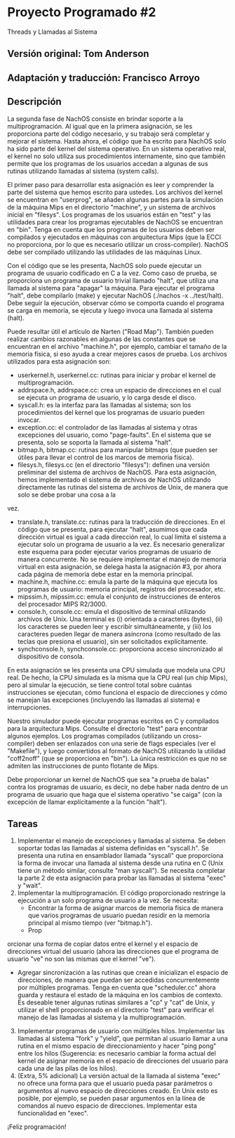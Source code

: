 # Proyecto Programado #2
Threads y Llamadas al Sistema

## Versión original: Tom Anderson
## Adaptación y traducción: Francisco Arroyo

## Descripción
La segunda fase de NachOS consiste en brindar soporte a la multiprogramación. Al igual que en la primera asignación, se les proporciona parte del código necesario, y su trabajo será completar y mejorar el sistema. Hasta ahora, el código que ha escrito para NachOS solo ha sido parte del kernel del sistema operativo. En un sistema operativo real, el kernel no solo utiliza sus procedimientos internamente, sino que también permite que los programas de los usuarios accedan a algunas de sus rutinas utilizando llamadas al sistema (system calls).

El primer paso para desarrollar esta asignación es leer y comprender la parte del sistema que hemos escrito para ustedes. Los archivos del kernel se encuentran en "userprog", se añaden algunas partes para la simulación de la máquina Mips en el directorio "machine", y un sistema de archivos inicial en "filesys". Los programas de los usuarios están en "test" y las utilidades para crear los programas ejecutables de NachOS se encuentran en "bin". Tenga en cuenta que los programas de los usuarios deben ser compilados y ejecutados en máquinas con arquitectura Mips (que la ECCI no proporciona, por lo que es necesario utilizar un cross-compiler). NachOS debe ser compilado utilizando las utilidades de las máquinas Linux.

Con el código que se les presenta, NachOS solo puede ejecutar un programa de usuario codificado en C a la vez. Como caso de prueba, se proporciona un programa de usuario trivial llamado "halt", que utiliza una llamada al sistema para "apagar" la máquina. Para ejecutar el programa "halt", debe compilarlo (make) y ejecutar NachOS (./nachos -x ../test/halt). Debe seguir la ejecución, observar cómo se comporta cuando el programa se carga en memoria, se ejecuta y luego invoca una llamada al sistema (halt).

Puede resultar útil el artículo de Narten ("Road Map"). También pueden realizar cambios razonables en algunas de las constantes que se encuentran en el archivo "machine.h", por ejemplo, cambiar el tamaño de la memoria física, si eso ayuda a crear mejores casos de prueba. Los archivos utilizados para esta asignación son:

- userkernel.h, userkernel.cc: rutinas para iniciar y probar el kernel de multiprogramación.
- addrspace.h, addrspace.cc: crea un espacio de direcciones en el cual se ejecuta un programa de usuario, y lo carga desde el disco.
- syscall.h: es la interfaz para las llamadas al sistema; son los procedimientos del kernel que los programas de usuario pueden invocar.
- exception.cc: el controlador de las llamadas al sistema y otras excepciones del usuario, como "page-faults". En el sistema que se presenta, solo se soporta la llamada al sistema "halt".
- bitmap.h, bitmap.cc: rutinas para manipular bitmaps (que pueden ser útiles para llevar el control de los marcos de memoria física).
- filesys.h, filesys.cc (en el directorio "filesys"): definen una versión preliminar del sistema de archivos de NachOS. Para esta asignación, hemos implementado el sistema de archivos de NachOS utilizando directamente las rutinas del sistema de archivos de Unix, de manera que solo se debe probar una cosa a la

 vez.
- translate.h, translate.cc: rutinas para la traducción de direcciones. En el código que se presenta, para ejecutar "halt", asumimos que cada dirección virtual es igual a cada dirección real, lo cual limita el sistema a ejecutar solo un programa de usuario a la vez. Es necesario generalizar este esquema para poder ejecutar varios programas de usuario de manera concurrente. No se requiere implementar el manejo de memoria virtual en esta asignación, se delega hasta la asignación #3, por ahora cada página de memoria debe estar en la memoria principal.
- machine.h, machine.cc: emula la parte de la máquina que ejecuta los programas de usuario: memoria principal, registros del procesador, etc.
- mipssim.h, mipssim.cc: emula el conjunto de instrucciones de enteros del procesador MIPS R2/3000.
- console.h, console.cc: emula el dispositivo de terminal utilizando archivos de Unix. Una terminal es (i) orientada a caracteres (bytes), (ii) los caracteres se pueden leer y escribir simultáneamente, y (iii) los caracteres pueden llegar de manera asíncrona (como resultado de las teclas que presiona el usuario), sin ser solicitados explícitamente.
- synchconsole.h, synchconsole.cc: proporciona acceso sincronizado al dispositivo de consola.

En esta asignación se les presenta una CPU simulada que modela una CPU real. De hecho, la CPU simulada es la misma que la CPU real (un chip Mips), pero al simular la ejecución, se tiene control total sobre cuántas instrucciones se ejecutan, cómo funciona el espacio de direcciones y cómo se manejan las excepciones (incluyendo las llamadas al sistema) e interrupciones.

Nuestro simulador puede ejecutar programas escritos en C y compilados para la arquitectura Mips. Consulte el directorio "test" para encontrar algunos ejemplos. Los programas compilados (utilizando un cross-compiler) deben ser enlazados con una serie de flags especiales (ver el "Makefile"), y luego convertidos al formato de NachOS utilizando la utilidad "coff2noff" (que se proporciona en "bin"). La única restricción es que no se admiten las instrucciones de punto flotante de Mips.

Debe proporcionar un kernel de NachOS que sea "a prueba de balas" contra los programas de usuario, es decir, no debe haber nada dentro de un programa de usuario que haga que el sistema operativo "se caiga" (con la excepción de llamar explícitamente a la función "halt").

## Tareas
1. Implementar el manejo de excepciones y llamadas al sistema. Se deben soportar todas las llamadas al sistema definidas en "syscall.h". Se presenta una rutina en ensamblador llamada "syscall" que proporciona la forma de invocar una llamada al sistema desde una rutina en C (Unix tiene un método similar, consulte "man syscall"). Se necesita completar la parte 2 de esta asignación para probar las llamadas al sistema "exec" y "wait".
2. Implementar la multiprogramación. El código proporcionado restringe la ejecución a un solo programa de usuario a la vez. Se necesita:
   - Encontrar la forma de asignar marcos de memoria física de manera que varios programas de usuario puedan residir en la memoria principal al mismo tiempo (ver "bitmap.h").
   - Prop

orcionar una forma de copiar datos entre el kernel y el espacio de direcciones virtual del usuario (ahora las direcciones que el programa de usuario "ve" no son las mismas que el kernel "ve").
   - Agregar sincronización a las rutinas que crean e inicializan el espacio de direcciones, de manera que puedan ser accedidas concurrentemente por múltiples programas. Tenga en cuenta que "scheduler.cc" ahora guarda y restaura el estado de la máquina en los cambios de contexto. Es deseable tener algunas rutinas similares a "cp" y "cat" de Unix, y utilizar el shell proporcionado en el directorio "test" para verificar el manejo de las llamadas al sistema y la multiprogramación.
3. Implementar programas de usuario con múltiples hilos. Implementar las llamadas al sistema "fork" y "yield", que permitan al usuario llamar a una rutina en el mismo espacio de direccionamiento y hacer "ping pong" entre los hilos (Sugerencia: es necesario cambiar la forma actual del kernel de asignar memoria en el espacio de direcciones del usuario para cada una de las pilas de los hilos).
4. (Extra, 5% adicional) La versión actual de la llamada al sistema "exec" no ofrece una forma para que el usuario pueda pasar parámetros o argumentos al nuevo espacio de direcciones creado. En Unix esto es posible, por ejemplo, se pueden pasar argumentos en la línea de comandos al nuevo espacio de direcciones. Implementar esta funcionalidad en "exec".

¡Feliz programación!